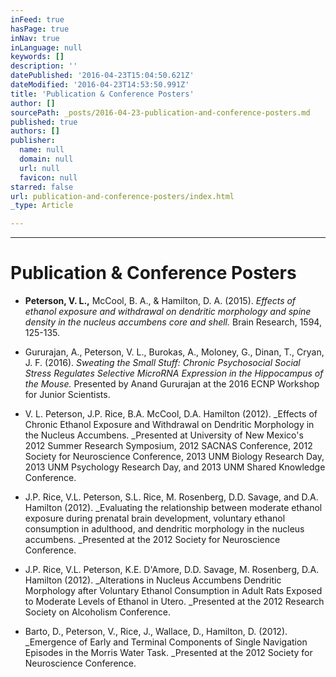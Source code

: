 ```yaml
---
inFeed: true
hasPage: true
inNav: true
inLanguage: null
keywords: []
description: ''
datePublished: '2016-04-23T15:04:50.621Z'
dateModified: '2016-04-23T14:53:50.991Z'
title: 'Publication & Conference Posters'
author: []
sourcePath: _posts/2016-04-23-publication-and-conference-posters.md
published: true
authors: []
publisher:
  name: null
  domain: null
  url: null
  favicon: null
starred: false
url: publication-and-conference-posters/index.html
_type: Article

---
```

****

# Publication & Conference Posters

* **Peterson, V. L.,** McCool, B. A., & Hamilton, D. A. (2015). _Effects of ethanol exposure and withdrawal on dendritic morphology and spine density in the nucleus accumbens core and shell._ Brain Research, 1594, 125-135\.

* Gururajan, A., Peterson, V. L., Burokas, A., Moloney, G., Dinan, T., Cryan, J. F. (2016). _Sweating the Small Stuff: Chronic Psychosocial Social Stress Regulates Selective MicroRNA Expression in the Hippocampus of the Mouse._ Presented by Anand Gururajan at the 2016 ECNP Workshop for Junior Scientists.

* V. L. Peterson, J.P. Rice, B.A. McCool, D.A. Hamilton (2012). _Effects of Chronic Ethanol Exposure and Withdrawal on Dendritic Morphology in the Nucleus Accumbens. _Presented at University of New Mexico's 2012 Summer Research Symposium, 2012 SACNAS Conference, 2012 Society for Neuroscience Conference, 2013 UNM Biology Research Day, 2013 UNM Psychology Research Day, and 2013 UNM Shared Knowledge Conference.

* J.P. Rice, V.L. Peterson, S.L. Rice, M. Rosenberg, D.D. Savage, and D.A. Hamilton (2012). _Evaluating the relationship between moderate ethanol exposure during prenatal brain development, voluntary ethanol consumption in adulthood, and dendritic morphology in the nucleus accumbens. _Presented at the 2012 Society for Neuroscience Conference.

* J.P. Rice, V.L. Peterson, K.E. D'Amore, D.D. Savage, M. Rosenberg, D.A. Hamilton (2012). _Alterations in Nucleus Accumbens Dendritic Morphology after Voluntary Ethanol Consumption in Adult Rats Exposed to Moderate Levels of Ethanol in Utero. _Presented at the 2012 Research Society on Alcoholism Conference.

* Barto, D., Peterson, V., Rice, J., Wallace, D., Hamilton, D. (2012). _Emergence of Early and Terminal Components of Single Navigation Episodes in the Morris Water Task. _Presented at the 2012 Society for Neuroscience Conference.